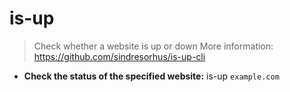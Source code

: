 # is-up
> Check whether a website is up or down
> More information: <https://github.com/sindresorhus/is-up-cli>
- **Check the status of the specified website:**
is-up `example.com`
